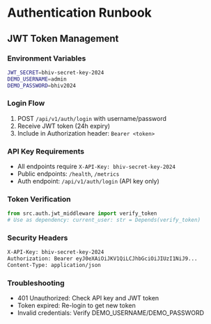 # Authentication Runbook

## JWT Token Management

### Environment Variables
```bash
JWT_SECRET=bhiv-secret-key-2024
DEMO_USERNAME=admin
DEMO_PASSWORD=bhiv2024
```

### Login Flow
1. POST `/api/v1/auth/login` with username/password
2. Receive JWT token (24h expiry)
3. Include in Authorization header: `Bearer <token>`

### API Key Requirements
- All endpoints require `X-API-Key: bhiv-secret-key-2024`
- Public endpoints: `/health`, `/metrics`
- Auth endpoint: `/api/v1/auth/login` (API key only)

### Token Verification
```python
from src.auth.jwt_middleware import verify_token
# Use as dependency: current_user: str = Depends(verify_token)
```

### Security Headers
```bash
X-API-Key: bhiv-secret-key-2024
Authorization: Bearer eyJ0eXAiOiJKV1QiLCJhbGciOiJIUzI1NiJ9...
Content-Type: application/json
```

### Troubleshooting
- 401 Unauthorized: Check API key and JWT token
- Token expired: Re-login to get new token
- Invalid credentials: Verify DEMO_USERNAME/DEMO_PASSWORD